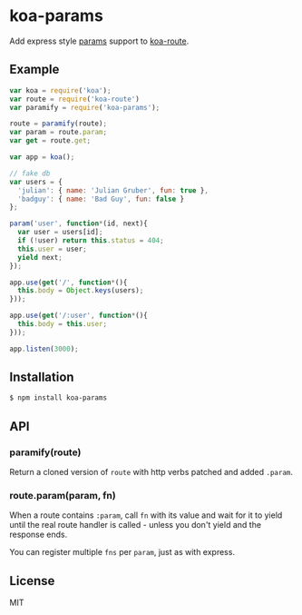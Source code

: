 
# koa-params

  Add express style [params](http://expressjs.com/api.html#app.param)
support to [koa-route](https://github.com/koajs/route).

## Example

```js
var koa = require('koa');
var route = require('koa-route')
var paramify = require('koa-params');

route = paramify(route);
var param = route.param;
var get = route.get;

var app = koa();

// fake db
var users = {
  'julian': { name: 'Julian Gruber', fun: true },
  'badguy': { name: 'Bad Guy', fun: false }
};

param('user', function*(id, next){
  var user = users[id];
  if (!user) return this.status = 404;
  this.user = user;
  yield next;
});

app.use(get('/', function*(){
  this.body = Object.keys(users);
}));

app.use(get('/:user', function*(){
  this.body = this.user;
}));

app.listen(3000);
```

## Installation

```bash
$ npm install koa-params
```

## API

### paramify(route)

  Return a cloned version of `route` with http verbs patched and added `.param`.

### route.param(param, fn)

  When a route contains `:param`, call `fn` with its value and wait for it to
yield until the real route handler is called - unless you don't yield and the
response ends.

  You can register multiple `fns` per `param`, just as with express.

## License

  MIT
